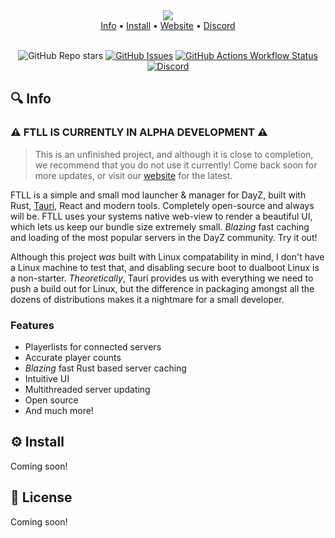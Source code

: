 <div align="center">
    <img src="https://i.imgur.com/ogh1Dx6.png" width="" align="center" />
</div>

<div align="center">
  <a href="https://github.com/avvo-na/ftl-launcher?tab=readme-ov-file#-info">Info</a>
  <span> • </span>
  <a href="https://github.com/avvo-na/ftl-launcher?tab=readme-ov-file#%EF%B8%8F--install">Install</a>
  <span> • </span>
  <a href="https://ftl-launcher.com">Website</a>
  <span> • </span>
  <a href="https://discord.gg/xujqFZsEac">Discord</a>
</div>

<br />

<div align="center">

![GitHub Repo stars](https://img.shields.io/github/stars/avvo-na/ftl-launcher)
[![GitHub Issues](https://img.shields.io/github/issues/danlikestocode/embervim.svg?style=flat-square&label=Issues&color=d77982)](https://github.com/avvo-na/ftl-launcher/issues)
[![GitHub Actions Workflow Status](https://img.shields.io/github/actions/workflow/status/avvo-na/ftl-launcher/build.yml?label=Build)](https://github.com/avvo-na/ftl-launcher/commits/main/)
[![Discord](https://img.shields.io/discord/1232581330106322954?logo=discord&label=Discord)](https://discord.gg/xujqFZsEac)


</div>

## 🔍 Info

### ⚠️ FTLL IS CURRENTLY IN ALPHA DEVELOPMENT ⚠️
> This is an unfinished project, and although it is close to completion, we
recommend that you do not use it currently! Come back soon for more updates,
or visit our [website](https://ftl-launcher.com) for the latest.

FTLL is a simple and small mod launcher & manager for DayZ, built with Rust,
[Tauri](https://tauri.app), React and modern tools. Completely open-source and
always will be. FTLL uses your systems native web-view to render a beautiful UI,
which lets us keep our bundle size extremely small. *Blazing* fast caching and loading
of the most popular servers in the DayZ community. Try it out!

Although this project *was* built with Linux compatability in mind, I don't have
a Linux machine to test that, and disabling secure boot to dualboot Linux is a
non-starter. *Theoretically*, Tauri provides us with everything we need to push
a build out for Linux, but the difference in packaging amongst all the dozens
of distributions makes it a nightmare for a small developer.

### Features
- Playerlists for connected servers
- Accurate player counts
- *Blazing* fast Rust based server caching
- Intuitive UI
- Multithreaded server updating
- Open source
- And much more!

## ⚙️  Install
Coming soon!

## 📃 License
Coming soon!
